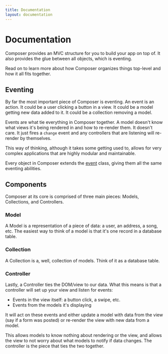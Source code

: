 ```yaml
---
title: Documentation
layout: documentation
---
```


# Documentation

Composer provides an MVC structure for you to build your app on top of. It also
provides the glue between all objects, which is eventing.

Read on to learn more about how Composer organizes things top-level and how it
all fits together.

## Eventing

By far the most important piece of Composer is eventing. An event is an action.
It could be a user clicking a button in a view. It could be a model getting new
data added to it. It could be a collection removing a model.

Events are what tie everything in Composer together. A model doesn't know what
views it's being rendered in and how to re-render them. It doesn't care. It just
fires a `change` event and any controllers that are listening will re-render by
themselves.

This way of thinking, although it takes some getting used to, allows for very
complex applications that are highly modular and maintainable.

Every object in Composer extends the [event](docs/event) class,
giving them all the same eventing abilities.

## Components

Composer at its core is comprised of three main pieces: Models, Collections, and
Controllers.

### Model
A Model is a representation of a piece of data: a user, an address, a song, etc.
The easiest way to think of a model is that it's one record in a database table.

### Collection
A Collection is a, well, collection of models. Think of it as a database table.

### Controller
Lastly, a Controller ties the DOM/view to our data. What this means is that a
controller will set up your view and listen for events:

- Events in the view itself: a button click, a swipe, etc.
- Events from the models it's displaying

It will act on these events and either update a model with data from the view
(say if a form was posted) or re-render the view with new data from a model.

This allows models to know nothing about rendering or the view, and allows the
view to not worry about what models to notify if data changes. The controller is
the piece that ties the two together.

